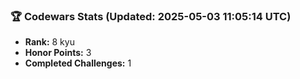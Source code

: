 ### 🏆 Codewars Stats (Updated: 2025-05-03 11:05:14 UTC)

- **Rank:** 8 kyu
- **Honor Points:** 3
- **Completed Challenges:** 1
